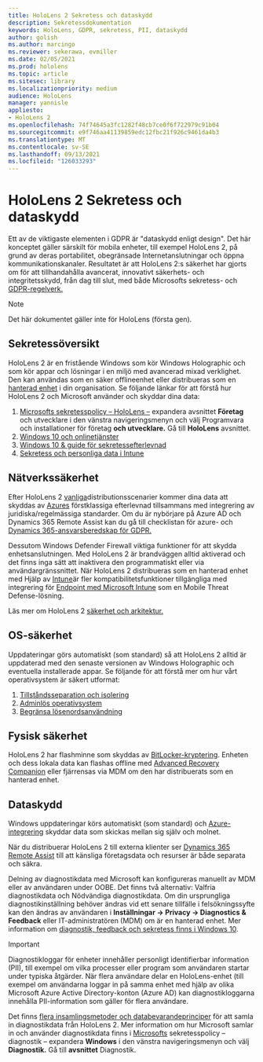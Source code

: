 ```yaml
---
title: HoloLens 2 Sekretess och dataskydd
description: Sekretessdokumentation
keywords: HoloLens, GDPR, sekretess, PII, dataskydd
author: golish
ms.author: marcingo
ms.reviewer: sekerawa, evmiller
ms.date: 02/05/2021
ms.prod: hololens
ms.topic: article
ms.sitesec: library
ms.localizationpriority: medium
audience: HoloLens
manager: yannisle
appliesto:
- HoloLens 2
ms.openlocfilehash: 74f74645a3fc1282f48cb7ce0f6f722979c91b04
ms.sourcegitcommit: e9f746aa41139859edc12fbc21f926c9461da4b3
ms.translationtype: MT
ms.contentlocale: sv-SE
ms.lasthandoff: 09/13/2021
ms.locfileid: "126033293"
---
```

# <a name="hololens-2-privacy-and-data-protection"></a>HoloLens 2 Sekretess och dataskydd

Ett av de viktigaste elementen i GDPR är "dataskydd enligt design". Det här konceptet gäller särskilt för mobila enheter, till exempel HoloLens 2, på grund av deras portabilitet, obegränsade Internetanslutningar och öppna kommunikationskanaler. Resultatet är att HoloLens 2:s [](/hololens/security-architecture) säkerhet har gjorts om för att tillhandahålla avancerat, innovativt säkerhets- och integritetsskydd, från dag till slut, med både Microsofts sekretess- och [GDPR-regelverk.](https://privacy.microsoft.com/)

 >[!NOTE]
> Det här dokumentet gäller inte för HoloLens (första gen).

## <a name="privacy-overview"></a>Sekretessöversikt

HoloLens 2 är en fristående Windows som kör Windows Holographic och som kör appar och lösningar i en miljö med avancerad mixad verklighet. Den kan användas som en säker offlineenhet eller distribueras som en [hanterad enhet](/mem/intune/fundamentals/windows-holographic-for-business) i din organisation. Se följande länkar för att förstå hur HoloLens 2 och Microsoft använder och skyddar dina data:

1. [Microsofts sekretesspolicy – HoloLens –](https://privacy.microsoft.com/privacystatement) expandera avsnittet **Företag** och utvecklare i den vänstra navigeringsmenyn och välj Programvara och installationer för företag **och utvecklare.** Gå till **HoloLens** avsnittet.
2. [Windows 10 och onlinetjänster](https://privacy.microsoft.com/windows10privacy)
3. [Windows 10 & guide för sekretessefterlevnad](/windows/privacy/windows-10-and-privacy-compliance)
4. [Sekretess och personliga data i Intune](/mem/intune/protect/privacy-personal-data)

## <a name="network-security"></a>Nätverkssäkerhet
Efter HoloLens 2 [vanliga](/hololens/common-scenarios)distributionsscenarier kommer dina data att skyddas av [Azures](/azure/compliance/) förstklassiga efterlevnad tillsammans med integrering av juridiska/regelmässiga standarder. Om du är nybörjare på Azure AD och Dynamics 365 Remote Assist kan du gå till checklistan för azure- och [Dynamics 365-ansvarsberedskap för GDPR.](/compliance/regulatory/gdpr-arc-azure-dynamics)

Dessutom Windows Defender Firewall viktiga funktioner för att skydda enhetsanslutningen. Med HoloLens 2 är brandväggen alltid aktiverad och det finns inga sätt att inaktivera den programmatiskt eller via användargränssnittet. När HoloLens 2 distribueras som en hanterad enhet med Hjälp av [Intune](/mem/intune/protect/device-compliance-get-started)är fler kompatibilitetsfunktioner tillgängliga med integrering för [Endpoint med Microsoft Intune](/mem/intune/protect/advanced-threat-protection) som en Mobile Threat Defense-lösning.

Läs mer om HoloLens 2 [säkerhet och arkitektur.](/hololens/security-architecture)

## <a name="os-security"></a>OS-säkerhet
Uppdateringar görs automatiskt (som standard) så att HoloLens 2 alltid är uppdaterad med den senaste versionen av Windows Holographic och eventuella installerade appar. Se följande för att förstå mer om hur vårt operativsystem är säkert utformat:

1. [Tillståndsseparation och isolering](/hololens/security-state-separation-isolation)
1. [Adminlös operativsystem](/hololens/security-adminless-os)
1. [Begränsa lösenordsanvändning](/hololens/security-limiting-password-use)

## <a name="physical-security"></a>Fysisk säkerhet
HoloLens 2 har flashminne som skyddas av [BitLocker-kryptering](/hololens/security-encryption-data-protection). Enheten och dess lokala data kan flashas offline med [Advanced Recovery Companion](https://www.microsoft.com/p/advanced-recovery-companion/9p74z35sfrs8#activetab=pivot:overviewtab) eller fjärrensas via MDM om den har distribuerats som en hanterad enhet.

## <a name="data-protection"></a>Dataskydd
Windows uppdateringar körs automatiskt (som standard) och [Azure-integrering](/hololens/security-encryption-data-protection#Azure-integration) skyddar data som skickas mellan sig själv och molnet.

När du distribuerar HoloLens 2 till externa klienter ser [Dynamics 365 Remote Assist](/hololens/hololens2-deployment-guide) till att känsliga företagsdata och resurser är både separata och säkra.

Delning av diagnostikdata med Microsoft kan konfigureras manuellt av MDM eller av användaren under OOBE. Det finns två alternativ: Valfria diagnostikdata och Nödvändiga diagnostikdata. Om din ursprungliga diagnostikinställning behöver ändras vid ett senare tillfälle i felsökningssyfte kan den ändras av användaren i **Inställningar -> Privacy -> Diagnostics & Feedback** eller IT-administratören (MDM) om är en hanterad enhet. Mer information om [diagnostik, feedback och sekretess finns i Windows 10](https://support.microsoft.com/windows/diagnostics-feedback-and-privacy-in-windows-10-28808a2b-a31b-dd73-dcd3-4559a5199319).

> [!Important]
> Diagnostikloggar för enheter innehåller personligt identifierbar information (PII), till exempel om vilka processer eller program som användaren startar under typiska åtgärder. När flera användare delar en HoloLens-enhet (till exempel om användarna loggar in på samma enhet med hjälp av olika Microsoft Azure Active Directory-konton (Azure AD) kan diagnostikloggarna innehålla PII-information som gäller för flera användare.

Det finns [flera insamlingsmetoder och databevarandeprinciper](/hololens/hololens-diagnostic-logs) för att samla in diagnostikdata från HoloLens 2.  Mer information om hur Microsoft samlar in och använder diagnostikdata finns i [Microsofts](https://privacy.microsoft.com/privacystatement) sekretesspolicy – diagnostik – expandera **Windows** i den vänstra navigeringsmenyn och välj **Diagnostik.** Gå till **avsnittet** Diagnostik.
